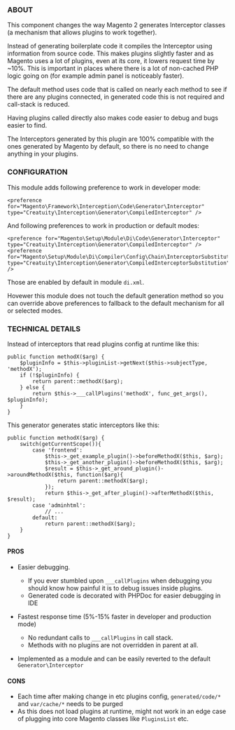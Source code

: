 ### ABOUT

This component changes the way Magento 2 generates Interceptor classes (a mechanism that allows plugins to work together).

Instead of generating boilerplate code it compiles the Interceptor using information from source code. 
This makes plugins slightly faster and as Magento uses a lot of plugins, even at its core, it lowers request time by ~10%.
This is important in places where there is a lot of non-cached PHP logic going on (for example admin panel is noticeably faster).

The default method uses code that is called on nearly each method to see if there are any plugins connected, in generated code this is not required and call-stack is reduced.

Having plugins called directly also makes code easier to debug and bugs easier to find.

The Interceptors generated by this plugin are 100% compatible with the ones generated by Magento by default, so there is no need to change anything in your plugins.

### CONFIGURATION

This module adds following preference to work in developer mode:

```
<preference for="Magento\Framework\Interception\Code\Generator\Interceptor" type="Creatuity\Interception\Generator\CompiledInterceptor" />
```

And following preferences to work in production or default modes:

```
<preference for="Magento\Setup\Module\Di\Code\Generator\Interceptor" type="Creatuity\Interception\Generator\CompiledInterceptor" />
<preference for="Magento\Setup\Module\Di\Compiler\Config\Chain\InterceptorSubstitution" type="Creatuity\Interception\Generator\CompiledInterceptorSubstitution" />
```

Those are enabled by default in module `di.xml`. 

Hovewer this module does not touch the default generation method so you can override above preferences to fallback to the default mechanism for all or selected modes.
 

### TECHNICAL DETAILS 

Instead of interceptors that read plugins config at runtime like this:

```
public function methodX($arg) {
    $pluginInfo = $this->pluginList->getNext($this->subjectType, 'methodX');
    if (!$pluginInfo) {
        return parent::methodX($arg);
    } else {
        return $this->___callPlugins('methodX', func_get_args(), $pluginInfo);
    }
}
```

This generator generates static interceptors like this:


```
public function methodX($arg) {
    switch(getCurrentScope()){
        case 'frontend':
            $this->_get_example_plugin()->beforeMethodX($this, $arg);
            $this->_get_another_plugin()->beforeMethodX($this, $arg);
            $result = $this->_get_around_plugin()->aroundMethodX($this, function($arg){
                return parent::methodX($arg);
            });
            return $this->_get_after_plugin()->afterMethodX($this, $result);
        case 'adminhtml':
            // ...
        default:
            return parent::methodX($arg);
    }
}
```


#### PROS

* Easier debugging. 
  * If you ever stumbled upon `___callPlugins` when debugging you should know how painful it is to debug issues inside plugins.
  * Generated code is decorated with PHPDoc for easier debugging in IDE

* Fastest response time (5%-15% faster in developer and production mode)
  * No redundant calls to `___callPlugins` in call stack.
  * Methods with no plugins are not overridden in parent at all.
  
* Implemented as a module and can be easily reverted to the default `Generator\Interceptor`

#### CONS

* Each time after making change in etc plugins config, `generated/code/*` and `var/cache/*` needs to be purged
* As this does not load plugins at runtime, might not work in an edge case of plugging into core Magento classes like `PluginsList` etc.

